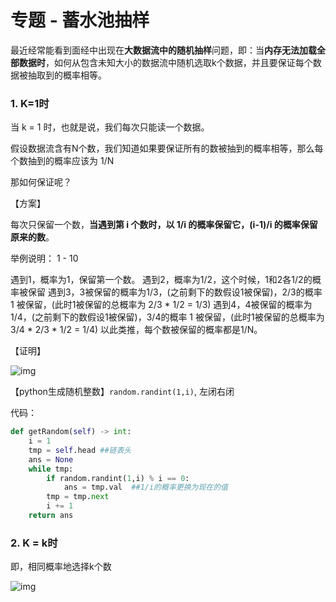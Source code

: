 # 专题 - 蓄水池抽样

最近经常能看到面经中出现在**大数据流中的随机抽样**问题，即：当**内存无法加载全部数据时**，如何从包含未知大小的数据流中随机选取k个数据，并且要保证每个数据被抽取到的概率相等。

### 1. K=1时

当 k = 1 时，也就是说，我们每次只能读一个数据。

假设数据流含有N个数，我们知道如果要保证所有的数被抽到的概率相等，那么每个数抽到的概率应该为 1/N

那如何保证呢？

【方案】

每次只保留一个数，**当遇到第 i 个数时，以 1/i 的概率保留它，(i-1)/i 的概率保留原来的数**。

举例说明： 1 - 10

遇到1，概率为1，保留第一个数。
遇到2，概率为1/2，这个时候，1和2各1/2的概率被保留
遇到3，3被保留的概率为1/3，(之前剩下的数假设1被保留)，2/3的概率 1 被保留，(此时1被保留的总概率为 2/3 * 1/2 = 1/3)
遇到4，4被保留的概率为1/4，(之前剩下的数假设1被保留)，3/4的概率 1 被保留，(此时1被保留的总概率为 3/4 * 2/3 * 1/2 = 1/4)
以此类推，每个数被保留的概率都是1/N。

【证明】

![img](https://pic2.zhimg.com/80/v2-d8e105a27976576843d56f7ca4920771_1440w.png)

【python生成随机整数】`random.randint(1,i)`, 左闭右闭

代码：

```python
def getRandom(self) -> int:
	i = 1
	tmp = self.head ##链表头
	ans = None
	while tmp:
		if random.randint(1,i) % i == 0: 
			ans = tmp.val  ##1/i的概率更换为现在的值
		tmp = tmp.next
		i += 1
	return ans
```



### 2. K = k时

即，相同概率地选择k个数

![img](https://pic3.zhimg.com/80/v2-f3476062bb2bc52c0460d03209bff7fa_1440w.png)

